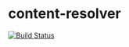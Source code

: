 # content-resolver

[![Build Status](https://travis-ci.org/crosscite/content-negotiation.svg?branch=master)](https://travis-ci.org/crosscite/content-negotiation)
